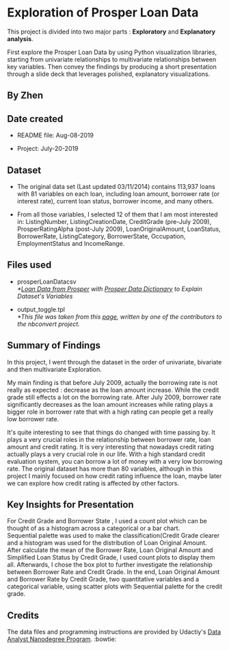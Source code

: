 # Exploration of Prosper Loan Data
This project is divided into two major parts : **Exploratory** and **Explanatory analysis**.

First explore the Prosper Loan Data by using Python visualization libraries, starting from univariate relationships to multivariate relationships between key variables. Then convey the findings by producing a short presentation through a slide deck that leverages polished, explanatory visualizations.

## By Zhen
## Date created
- README file: Aug-08-2019

- Project: July-20-2019

## Dataset

- The original data set (Last updated 03/11/2014) contains 113,937 loans with 81 variables on each loan, including loan amount, borrower rate (or interest rate), current loan status, borrower income, and many others.

- From all those variables, I selected 12 of them that I am most interested in:  ListingNumber, ListingCreationDate, CreditGrade (pre-July 2009), ProsperRatingAlpha (post-July 2009), LoanOriginalAmount, LoanStatus, BorrowerRate, ListingCategory, BorrowerState, Occupation, EmploymentStatus and IncomeRange.


## Files used

- prosperLoanDatacsv   
_*[Loan Data from Prosper](https://www.google.com/url?q=https://s3.amazonaws.com/udacity-hosted-downloads/ud651/prosperLoanData.csv&sa=D&ust=1554486256021000) with [Prosper Data Dictionary](https://docs.google.com/spreadsheets/d/1gDyi_L4UvIrLTEC6Wri5nbaMmkGmLQBk-Yx3z0XDEtI/edit#gid=0) to Explain Dataset's Variables_

- output_toggle.tpl  
_*This file was taken from this [page](http://ww12.oquanta.info), written by one of the contributors to the nbconvert project._



## Summary of Findings

In this project, I went through the dataset in the order of univariate, bivariate and then multivariate Exploration.

My main finding is that before July 2009, actually the borrowing rate is not really as expected : decrease as the loan amount increase. While the credit grade still effects a lot on the borrowing rate. After July 2009, borrower rate significantly decreases as the loan amount increases while rating plays a bigger role in borrower rate that with a high rating can people get a really low borrower rate.

It's quite interesting to see that things do changed with time passing by. It plays a very crucial roles in the relationship between borrower rate, loan amount and credit rating. It is very interesting that nowadays credit rating actually plays a very crucial role in our life. With a high standard credit evaluation system, you can borrow a lot of money with a very low borrowing rate. The original dataset has more than 80 variables, although in this project I mainly focused on how credit rating influence the loan, maybe later we can explore how credit rating is affected by other factors.


## Key Insights for Presentation

For Credit Grade and Borrower State , I used a count plot which can be thought of as a histogram across a categorical or a bar chart.   
Sequential palette was used to make the classification(Credit Grade clearer and a histogram was used for the distribution of Loan Original Amount.    
After calculate the mean of the Borrower Rate, Loan Original Amount and Simplified Loan Status by Credit Grade, I used  count plots to display them all. Afterwards, I chose the box plot to further investigate the relationship between Borrower Rate and Credit Grade.
In the end, Loan Original Amount and Borrower Rate by Credit Grade, two quantitative variables and a categorical
variable, using scatter plots with Sequential palette for the credit grade.


## Credits
The data files and programming instructions are provided by Udactiy's [Data Analyst Nanodegree Program](https://eu.udacity.com/course/data-analyst-nanodegree--nd002). :bowtie:

